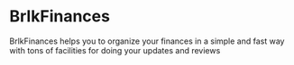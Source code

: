 # BrlkFinances
BrlkFinances helps you to organize your finances in a simple and fast way with tons of facilities for doing your updates and reviews
